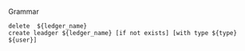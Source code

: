 <!--
 * @Author: Leo
 * @Date: 2022-05-16 08:29:29
 * @LastEditors: Leo
 * @LastEditTime: 2022-05-16 08:30:34
-->

Grammar

```
delete  ${ledger_name}
create leadger ${ledger_name} [if not exists] [with type ${type} ${user}]
```